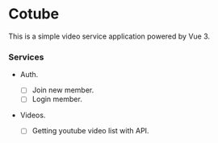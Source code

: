 # Cotube

This is a simple video service application powered by Vue 3.

### Services

- Auth.

  - [ ] Join new member.
  - [ ] Login member.

- Videos.

  - [ ] Getting youtube video list with API.
